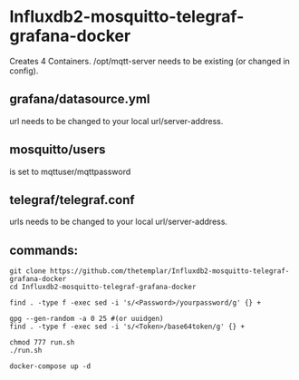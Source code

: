 # Influxdb2-mosquitto-telegraf-grafana-docker

Creates 4 Containers. /opt/mqtt-server needs to be existing (or changed in config).

## grafana/datasource.yml
url needs to be changed to your local url/server-address.

## mosquitto/users
is set to mqttuser/mqttpassword

## telegraf/telegraf.conf
urls needs to be changed to your local url/server-address.

## commands:

    git clone https://github.com/thetemplar/Influxdb2-mosquitto-telegraf-grafana-docker
    cd Influxdb2-mosquitto-telegraf-grafana-docker

    find . -type f -exec sed -i 's/<Password>/yourpassword/g' {} +
    
    gpg --gen-random -a 0 25 #(or uuidgen)
    find . -type f -exec sed -i 's/<Token>/base64token/g' {} +

    chmod 777 run.sh
    ./run.sh

    docker-compose up -d
